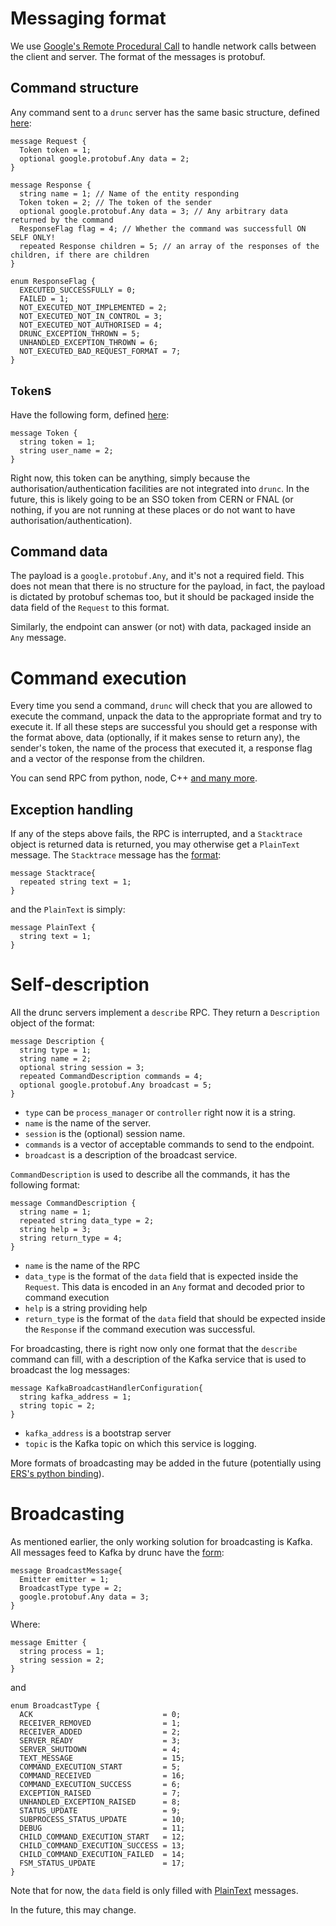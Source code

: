 # Messaging format

We use [Google's Remote Procedural Call](https://grpc.io/) to handle network calls between the client and server. The format of the messages is protobuf.

## Command structure
Any command sent to a `drunc` server has the same basic structure, defined [here](https://github.com/DUNE-DAQ/druncschema/blob/develop/schema/druncschema/request_response.proto):
```
message Request {
  Token token = 1;
  optional google.protobuf.Any data = 2;
}

message Response {
  string name = 1; // Name of the entity responding
  Token token = 2; // The token of the sender
  optional google.protobuf.Any data = 3; // Any arbitrary data returned by the command
  ResponseFlag flag = 4; // Whether the command was successfull ON SELF ONLY!
  repeated Response children = 5; // an array of the responses of the children, if there are children
}

enum ResponseFlag {
  EXECUTED_SUCCESSFULLY = 0;
  FAILED = 1;
  NOT_EXECUTED_NOT_IMPLEMENTED = 2;
  NOT_EXECUTED_NOT_IN_CONTROL = 3;
  NOT_EXECUTED_NOT_AUTHORISED = 4;
  DRUNC_EXCEPTION_THROWN = 5;
  UNHANDLED_EXCEPTION_THROWN = 6;
  NOT_EXECUTED_BAD_REQUEST_FORMAT = 7;
}

```

## `Token`s
Have the following form, defined [here](https://github.com/DUNE-DAQ/druncschema/blob/develop/schema/druncschema/token.proto):
```
message Token {
  string token = 1;
  string user_name = 2;
}
```

Right now, this token can be anything, simply because the authorisation/authentication facilities are not integrated into `drunc`. In the future, this is likely going to be an SSO token from CERN or FNAL (or nothing, if you are not running at these places or do not want to have authorisation/authentication).

## Command data

The payload is a `google.protobuf.Any`, and it's not a required field. This does not mean that there is no structure for the payload, in fact, the payload is dictated by protobuf schemas too, but it should be packaged inside the data field of the `Request` to this format.

Similarly, the endpoint can answer (or not) with data, packaged inside an `Any` message.

# Command execution

Every time you send a command, `drunc` will check that you are allowed to execute the command, unpack the data to the appropriate format and try to execute it. If all these steps are successful you should get a response with the format above, data (optionally, if it makes sense to return any), the sender's token, the name of the process that executed it, a response flag and a vector of the response from the children.

You can send RPC from python, node, C++ [and many more](https://grpc.io/docs/).

## Exception handling

If any of the steps above fails, the RPC is interrupted, and a `Stacktrace` object is returned data is returned, you may otherwise get a `PlainText` message. The `Stacktrace` message has the [format](https://github.com/DUNE-DAQ/druncschema/blob/develop/schema/druncschema/generic.proto):
```
message Stacktrace{
  repeated string text = 1;
}
```

and the `PlainText` is simply:
```
message PlainText {
  string text = 1;
}
```

# Self-description
All the drunc servers implement a `describe` RPC. They return a `Description` object of the format:

```
message Description {
  string type = 1;
  string name = 2;
  optional string session = 3;
  repeated CommandDescription commands = 4;
  optional google.protobuf.Any broadcast = 5;
}
```
 - `type` can be `process_manager` or `controller` right now it is a string.
 - `name` is the name of the server.
 - `session` is the (optional) session name.
 - `commands` is a vector of acceptable commands to send to the endpoint.
 - `broadcast` is a description of the broadcast service.

`CommandDescription` is used to describe all the commands, it has the following format:
```
message CommandDescription {
  string name = 1;
  repeated string data_type = 2;
  string help = 3;
  string return_type = 4;
}
```
 - `name` is the name of the RPC
 - `data_type` is the format of the `data` field that is expected inside the `Request`. This data is encoded in an `Any` format and decoded prior to command execution
 - `help` is a string providing help
 - `return_type` is the format of the `data` field that should be expected inside the `Response` if the command execution was successful.

For broadcasting, there is right now only one format that the `describe` command can fill, with a description of the Kafka service that is used to broadcast the log messages:
```
message KafkaBroadcastHandlerConfiguration{
  string kafka_address = 1;
  string topic = 2;
}
```
 - `kafka_address` is a bootstrap server
 - `topic` is the Kafka topic on which this service is logging.

More formats of broadcasting may be added in the future (potentially using [ERS's python binding](https://github.com/DUNE-DAQ/erskafka/tree/develop/python/erskafka)).

# Broadcasting
As mentioned earlier, the only working solution for broadcasting is Kafka. All messages feed to Kafka by drunc have the [form](https://github.com/DUNE-DAQ/druncschema/blob/develop/schema/druncschema/broadcast.proto#L51):
```
message BroadcastMessage{
  Emitter emitter = 1;
  BroadcastType type = 2;
  google.protobuf.Any data = 3;
}
```
Where:
```
message Emitter {
  string process = 1;
  string session = 2;
}
```
and
```
enum BroadcastType {
  ACK                             = 0;
  RECEIVER_REMOVED                = 1;
  RECEIVER_ADDED                  = 2;
  SERVER_READY                    = 3;
  SERVER_SHUTDOWN                 = 4;
  TEXT_MESSAGE                    = 15;
  COMMAND_EXECUTION_START         = 5;
  COMMAND_RECEIVED                = 16;
  COMMAND_EXECUTION_SUCCESS       = 6;
  EXCEPTION_RAISED                = 7;
  UNHANDLED_EXCEPTION_RAISED      = 8;
  STATUS_UPDATE                   = 9;
  SUBPROCESS_STATUS_UPDATE        = 10;
  DEBUG                           = 11;
  CHILD_COMMAND_EXECUTION_START   = 12;
  CHILD_COMMAND_EXECUTION_SUCCESS = 13;
  CHILD_COMMAND_EXECUTION_FAILED  = 14;
  FSM_STATUS_UPDATE               = 17;
}
```

Note that for now, the `data` field is only filled with [PlainText](https://github.com/DUNE-DAQ/druncschema/blob/develop/schema/druncschema/generic.proto#L7C1-L9C2) messages.

In the future, this may change.
